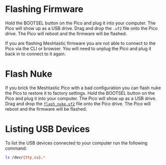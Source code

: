 # Flashing Firmware

Hold the BOOTSEL button on the Pico and plug it into your computer. The Pico will show up as a USB drive. Drag and drop the `.uf2` file onto the Pico drive. The Pico will reboot and the firmware will be flashed.

If you are flashing Meshtastic firmware you are not able to connect to the Pico via the CLI or browser. You will need to unplug the Pico and plug it back in to connect to it again.

# Flash Nuke

If you brick the Meshtastic Pico with a bad configuration you can flash nuke the Pico to restore it to factory settings. Hold the BOOTSEL button on the Pico and plug it into your computer. The Pico will show up as a USB drive. Drag and drop the [`flash_nuke.uf2`](https://datasheets.raspberrypi.com/soft/flash_nuke.uf2) file onto the Pico drive. The Pico will reboot and the firmware will be flashed.

# Listing USB Devices

To list the USB devices connected to your computer run the following command:

```bash
ls /dev/{tty,cu}.*
```
